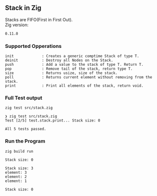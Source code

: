## Stack in Zig

Stacks are FIFO(First in First Out). <BR/>
Zig version:
```bash
0.11.0
```
### Supported Opperations

```
init             : Creates a generic comptime Stack of type T.
deinit           : Destroy all Nodes on the Stack.
push             : Add a value to the stack of type T. Return T.
pop              : Remove tail of the stack, return type T.
size             : Returns usize, size of the stack.
poll             : Returns current element without removing from the stack.
print            : Print all elements of the stack, return void.
```

### Full Test output
```
zig test src/stack.zig
```
```
❯ zig test src/stack.zig
Test [2/5] test.stack.print... Stack size: 0

All 5 tests passed.
```

### Run the Program 
```bash
zig build run
```
```
Stack size: 0

Stack size: 3
element: 3
element: 2
element: 1

Stack size: 0

```